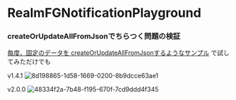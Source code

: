 # RealmFGNotificationPlayground

### createOrUpdateAllFromJsonでちらつく問題の検証

[毎度、固定のデータを createOrUpdateAllFromJsonするようなサンプル](https://github.com/YusukeIwaki/RealmFGNotificationPlayground/blob/ab902a0b201476896646684ffcbf37805b3ad3ca/app/src/main/java/io/github/yusukeiwaki/realmfgnotificationplayground/SimpleDogListFragment.java#L34-L55) で試してみただけでも

v1.4.1
![8d198865-1d58-1669-0200-8b9dcce63ae1](https://cloud.githubusercontent.com/assets/11763113/25071428/948b31fc-22f1-11e7-953c-13283c84632e.gif)

v2.0.0
![48334f2a-7b48-f195-670f-7cd9ddd4f345](https://cloud.githubusercontent.com/assets/11763113/25071429/9f131c84-22f1-11e7-82df-c1e97ec33c9c.gif)
